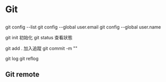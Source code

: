 # Git

##

git config --list
git config --global user.email
git config --global user.name

git init  初始化
git status 查看狀態

git add .  加入追蹤
git commit -m "" 

git log
git reflog


## Git remote